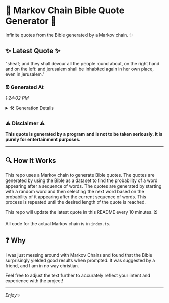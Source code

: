 # 📖 Markov Chain Bible Quote Generator 📖

Infinite quotes from the Bible generated by a Markov chain. ✨

## ✨ Latest Quote ✨
"sheaf; and they shall devour all the people round about, on the right hand and on the left: and jerusalem shall be inhabited again in her own place, even in jerusalem."

### ⏰ Generated At
*1:24:02 PM*

<details>
    <summary>🛠️ Generation Details</summary>
    <p>
        <strong>🌱 Seed:</strong> sheaf;<br>
        <strong>🔄 Iterations:</strong> 30<br>
        <strong>📜 Context History:</strong><br>[ sheaf; ]: and<br>[ sheaf;, and ]: they<br>[ sheaf;, and, they ]: shall<br>[ sheaf;, and, they, shall ]: devour<br>[ sheaf;, and, they, shall, devour ]: all<br>[ sheaf;, and, they, shall, devour, all ]: the<br>[ and, they, shall, devour, all, the ]: people<br>[ they, shall, devour, all, the, people ]: round<br>[ shall, devour, all, the, people, round ]: about,<br>[ devour, all, the, people, round, about, ]: on<br>[ all, the, people, round, about,, on ]: the<br>[ the, people, round, about,, on, the ]: right<br>[ people, round, about,, on, the, right ]: hand<br>[ round, about,, on, the, right, hand ]: and<br>[ about,, on, the, right, hand, and ]: on<br>[ on, the, right, hand, and, on ]: the<br>[ the, right, hand, and, on, the ]: left:<br>[ right, hand, and, on, the, left: ]: and<br>[ hand, and, on, the, left:, and ]: jerusalem<br>[ and, on, the, left:, and, jerusalem ]: shall<br>[ on, the, left:, and, jerusalem, shall ]: be<br>[ the, left:, and, jerusalem, shall, be ]: inhabited<br>[ left:, and, jerusalem, shall, be, inhabited ]: again<br>[ and, jerusalem, shall, be, inhabited, again ]: in<br>[ jerusalem, shall, be, inhabited, again, in ]: her<br>[ shall, be, inhabited, again, in, her ]: own<br>[ be, inhabited, again, in, her, own ]: place,<br>[ inhabited, again, in, her, own, place, ]: even<br>[ again, in, her, own, place,, even ]: in<br>[ in, her, own, place,, even, in ]: jerusalem.<br>
    </p>
</details>

### ⚠️ Disclaimer ⚠️
**This quote is generated by a program and is not to be taken seriously. It is purely for entertainment purposes.**

---

## 🔍 How It Works

This repo uses a Markov chain to generate Bible quotes. The quotes are generated by using the Bible as a dataset to find the probability of a word appearing after a sequence of words. The quotes are generated by starting with a random word and then selecting the next word based on the probability of it appearing after the current sequence of words. This process is repeated until the desired length of the quote is reached.

This repo will update the latest quote in this README every 10 minutes. ⏳

All code for the actual Markov chain is in `index.ts`.

## ❓ Why

I was just messing around with Markov Chains and found that the Bible surprisingly yielded good results when prompted. 
It was suggested by a friend, and I am in no way christian.

Feel free to adjust the text further to accurately reflect your intent and experience with the project!

---

*Enjoy*✨
